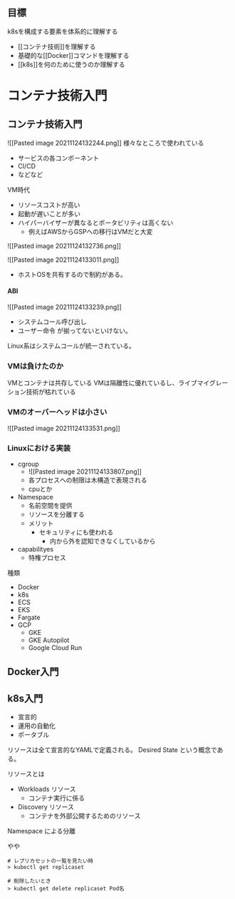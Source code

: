 ## 目標
k8sを構成する要素を体系的に理解する

- [[コンテナ技術]]を理解する
- 基礎的な[[Docker]]コマンドを理解する
- [[k8s]]を何のために使うのか理解する

# コンテナ技術入門
## コンテナ技術入門
![[Pasted image 20211124132244.png]]
様々なところで使われている
- サービスの各コンポーネント
- CI/CD
- などなど

VM時代
- リソースコストが高い
- 起動が遅いことが多い
- ハイパーバイザーが異なるとポータビリティは高くない
  - 例えばAWSからGSPへの移行はVMだと大変

![[Pasted image 20211124132736.png]]

![[Pasted image 20211124133011.png]]
- ホストOSを共有するので制約がある。
	
#### ABI
![[Pasted image 20211124133239.png]]
- システムコール呼び出し
- ユーザー命令
が揃ってないといけない。

Linux系はシステムコールが統一されている。

### VMは負けたのか
VMとコンテナは共存している
VMは隔離性に優れているし、ライブマイグレーション技術が枯れている

### VMのオーバーヘッドは小さい


![[Pasted image 20211124133531.png]]

### Linuxにおける実装
- cgroup
	- ![[Pasted image 20211124133807.png]]
	- 各プロセスへの制限は木構造で表現される
	- cpuとか
- Namespace
	- 名前空間を提供
	- リソースを分離する
	- メリット
		- セキュリティにも使われる
			- 内から外を認知できなくしているから
- capabilityes
	- 特権プロセス

種類
- Docker
- k8s
- ECS
- EKS
- Fargate
- GCP
	- GKE
	- GKE Autopilot
	- Google Cloud Run


## Docker入門
## k8s入門

- 宣言的
- 運用の自動化
- ポータブル

リソースは全て宣言的なYAMLで定義される。
Desired State という概念である。

リソースとは
- Workloads リソース
  - コンテナ実行に係る
- Discovery リソース
  - コンテナを外部公開するためのリソース

Namespace による分離

やや

```
# レプリカセットの一覧を見たい時
> kubectl get replicaset

# 削除したいとき
> kubectl get delete replicaset Pod名
```

